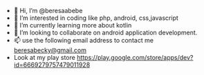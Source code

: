 - 👋 Hi, I’m @beresaabebe
- 👀 I’m interested in coding like php, android, css,javascript
- 🌱 I’m currently learning more about kotlin
- 💞️ I’m looking to collaborate on android application development.
- 📫 use the following email address to contact me beresabecky@gmail.com
-    Look at my play store https://play.google.com/store/apps/dev?id=6669279757479011928

<!---
beresaabebe/beresaabebe is a ✨ special ✨ repository because its `README.md` (this file) appears on your GitHub profile.
You can click the Preview link to take a look at your changes.
--->
